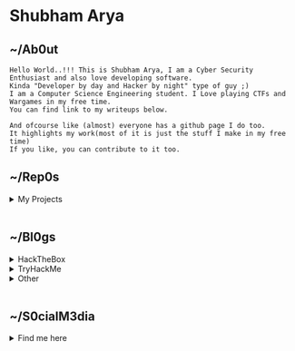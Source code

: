 # Shubham Arya

## ~/Ab0ut

```
Hello World..!!! This is Shubham Arya, I am a Cyber Security Enthusiast and also love developing software.
Kinda "Developer by day and Hacker by night" type of guy ;)
I am a Computer Science Engineering student. I Love playing CTFs and Wargames in my free time.
You can find link to my writeups below.

And ofcourse like (almost) everyone has a github page I do too.
It highlights my work(most of it is just the stuff I make in my free time) 
If you like, you can contribute to it too.
```

## ~/Rep0s
<details>
  <summary>My Projects</summary>
  <p><a href="https://github.com/mrjoker05/LazyScripts">LazyScripts</a></p>
  <p><a href="https://github.com/mrjoker05/HTB-Recon">HTB-Recon</a></p>
  <p><a href="https://github.com/mrjoker05/Lazy-Share">LazyShare</a></p>
  <p><a href="https://github.com/mrjoker05/New-Feed">New-Feed</a></p>
</details><br/>

## ~/Bl0gs
<details>
  <summary>HackTheBox</summary>
  <p><a href="https://medium.com/@mrjoker05/hack-the-box-methodology-bde149ff4251">Hackthebox Methodology</a></p>
  <p><a href="https://medium.com/@mrjoker05/traceback-hackthebox-writeup-1501907a1fc5">TraceBack Hackthebox</a></p>
  <p><a href="https://medium.com/@mrjoker05/traverxec-writeup-hackthebox-75af741fb43a">Traverxec Hackthebox</a></p>
  <p><a href="https://medium.com/@mrjoker05/postman-hackthebox-quick-walkthrough-22a82761a69a">Postman Hackthebox</a></p>
</details>
   
<details>
  <summary>TryHackMe</summary>
  <p><a href="">Coming Soon</a></p>
</details>

<details>
  <summary>Other</summary>
  <p><a href="https://medium.com/@mrjoker05/hello-world-6439f812355f">Hello World</a></p>
</details><br/>

## ~/S0cialM3dia
<details>
  <summary>Find me here</summary>
  <p><a href="https://medium.com/@mrjoker05">Medium</a></p>
  <p><a href="https://twitter.com/iam_shubhamarya">Twitter</a></p>
  <p><a href="https://www.reddit.com/user/iamnobody_8">Reddit</a></p>
  <p><a href="https://www.instagram.com/shubham._.arya">Instagram</a></p>
</details>


